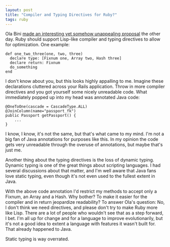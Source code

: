 ```yaml
---
layout: post
title: "Compiler and Typing Directives for Ruby?"
tags: ruby
---
```

Ola Bini [made an interesting yet somehow unappealing proposal](http://ola-bini.blogspot.com/2007/09/should-ruby-have-optional-typing-and.html) the other day. Ruby should support Lisp-like compiler and typing directives to allow for optimization. One example:

    def one_two_three(one, two, three)
      declare type: [Fixnum one, Array two, Hash three]
      declare return: Fixnum
      do_something
    end

I don't know about you, but this looks highly appalling to me. Imagine these declarations cluttered across your Rails application. Throw in more compiler directives and you got yourself some nicely unreadable code. What immediately popped up into my head was annotated Java code:

    @OneToOne(cascade = CascadeType.ALL)
    @JoinColumn(name="passport_fk")
    public Passport getPassport() {
        ...
    }

I know, I know, it's not the same, but that's what came to my mind. I'm not a big fan of Java annotations for purposes like this. In my opinion the code gets very unreadable through the overuse of annotations, but maybe that's just me.

Another thing about the typing directives is the loss of dynamic typing. Dynamic typing is one of the great things about scripting languages. I had several discussions about that matter, and I'm well aware that Java fans love static typing, even though it's not even used to the fullest extent in Java.

With the above code annotation I'd restrict my methods to accept only a Fixnum, an Array and a Hash. Why bother? To make it easier for the compiler and in return jeopardize readability? To answer Ola's question: No, I don't think we need directives, and please don't try to make Ruby more like Lisp. There are a lot of people who wouldn't see that as a step forward, I bet. I'm all up for change and for a language to improve evolutionarily, but it's not a good idea to extent a language with features it wasn't built for. That already happened to Java.

Static typing is way overrated.